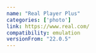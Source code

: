 ```yaml
---
name: "Real Player Plus"
categories: ['photo']
link: https://www.real.com/
compatibility: emulation
versionFrom: "22.0.5"
---
```


